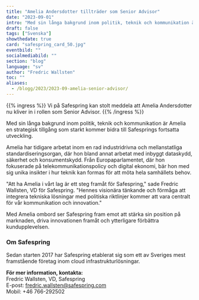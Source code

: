```yaml
---
title: "Amelia Andersdotter tillträder som Senior Advisor"
date: "2023-09-01"
intro: "Med sin långa bakgrund inom politik, teknik och kommunikation är Amelia en strategisk tillgång som starkt kommer bidra till Safesprings fortsatta utveckling."
draft: false
tags: ["Svenska"]
showthedate: true
card: "safespring_card_50.jpg"
eventbild: ""
socialmediabild: ""
section: "blog"
language: "sv"
author: "Fredric Wallsten"
toc: ""
aliases:
  - /blogg/2023/2023-09-amelia-senior-advisor/
---
```


{{% ingress %}}
Vi på Safespring kan stolt meddela att Amelia Andersdotter nu kliver in i rollen som Senior Advisor.
{{% /ingress %}}

Med sin långa bakgrund inom politik, teknik och kommunikation är Amelia en strategisk tillgång som starkt kommer bidra till Safesprings fortsatta utveckling.

Amelia har tidigare arbetat inom en rad industridrivna och mellanstatliga standardiseringsorgan, där hon bland annat arbetat med inbyggt dataskydd, säkerhet och konsumentskydd. Från Europaparlamentet, där hon fokuserade på telekommunikationspolicy och digital ekonomi, bär hon med sig unika insikter i hur teknik kan formas för att möta hela samhällets behov.

"Att ha Amelia i vårt lag är ett steg framåt för Safespring," sade Fredric Wallsten, VD för Safespring. "Hennes visionära tänkande och förmåga att integrera tekniska lösningar med politiska riktlinjer kommer att vara centralt för vår kommunikation och innovation."

Med Amelia ombord ser Safespring fram emot att stärka sin position på marknaden, driva innovationen framåt och ytterligare förbättra kundupplevelsen.

### Om Safespring

Sedan starten 2017 har Safespring etablerat sig som ett av Sveriges mest framstående företag inom cloud infrastrukturlösningar.

**För mer information, kontakta:**  
Fredric Wallsten, VD, Safespring  
E-post: fredric.wallsten@safespring.com  
Mobil: +46 766-292502

